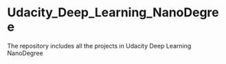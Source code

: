 # Udacity_Deep_Learning_NanoDegree
The repository includes all the projects in Udacity Deep Learning NanoDegree
